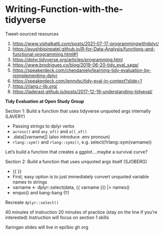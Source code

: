 # Writing-Function-with-the-tidyverse

Tweet-sourced resources
1. https://www.vishalkatti.com/posts/2021-07-17-programmingwithdplyr/
2. https://ayushbipinpatel.github.io/R-for-Data-Analysis/functions-and-functional-programming.html#1
3. https://dplyr.tidyverse.org/articles/programming.html
4. https://www.brodrigues.co/blog/2019-06-20-tidy_eval_saga/
5. https://speakerdeck.com/chendaniely/learning-tidy-evaluation-by-reimplementing-dplyr
6. https://speakerdeck.com/jennybc/tidy-eval-in-context?slide=1
7. https://rlang.r-lib.org/
8. https://laderast.github.io/posts/2017-12-19-understanding-tidyeval/


**Tidy Evaluation at Open Study Group**

Section 1: Build a function that uses tidyverse unquoted args internally (LAVERY)
  - Passing strings to dplyr verbs
  - `across()` and `any_of()` and `all_of()`
  - .data[[varname]] (also introduce .env pronoun)
  - `rlang::sym()`  and `rlang::syms()`, e.g. select(!!rlang::sym(varname))

  Let’s build a function that creates a ggplot….maybe a survival curve?

Section 2: Build a function that uses unquoted args itself (SJOBERG)
  - {{ }}
  - First, easy option is to just immediately convert unquoted variable names to strings
  - varname <- dplyr::select(data, {{ varname }}) |> names()
  - enquo() and bang-bang (!!)

  Recreate `dplyr::select()`

40 minutes of instruction
20 minutes of practice (stay on the line if you’re interested)
Instruction will focus on section 1 skills

Xaringan slides will live in epi/bio gh org
